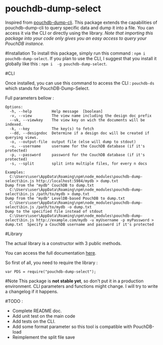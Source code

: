 # pouchdb-dump-select
Inspired from [pouchdb-dump-cli](https://www.npmjs.com/package/pouchdb-dump-cli). This package extends the capabilities of pouchdb-dump-cli to query specific data and dump it into a file. You can access it via the CLI or directly using the library. *Note that importing this package into your code only gives you an easy access to query your PouchDB instance.*

#Installation
To install this package, simply run this command : `npm i pouchdb-dump-select`. 
If you plan to use the CLI, I suggest that you install it globally like this : `npm i  -g pouchdb-dump-select`.


#CLI

Once installed, you can use this command to access the CLI : `pouchdb-ds` which stands for PouchDB-Dump-Select.

Full parameters bellow :

```
Options:
  -h, --help         Help message  [boolean]
  -v, --view         The view name including the design doc prefix
  --vk, --viewkey    The view key on wich the documents will be indexed.
  -k, --key          The key(s) to fetch
  --dd, --designdoc  Determine if a design doc will be created if querying views.
  -o, --output-file  output file (else will dump to stdout)
  -u, --username     username for the CouchDB database (if it's protected)
  -p, --password     password for the CouchDB database (if it's protected)
  -s, --split        split into multiple files, for every n docs

Examples:
  C:\Users\user\AppData\Roaming\npm\node_modules\pouchdb-dump-select\bin.js http://localhost:5984/mydb > dump.txt                           Dump from the "mydb" CouchDB to dump.txt
  C:\Users\user\AppData\Roaming\npm\node_modules\pouchdb-dump-select\bin.js /path/to/mydb > dump.txt                                        Dump from the "mydb" LevelDB-based PouchDB to dump.txt
  C:\Users\user\AppData\Roaming\npm\node_modules\pouchdb-dump-select\bin.js /path/to/mydb -o dump.txt                                       Dump to the specified file instead of stdout
  C:\Users\user\AppData\Roaming\npm\node_modules\pouchdb-dump-select\bin.js http://example.com/mydb -u myUsername -p myPassword > dump.txt  Specify a CouchDB username and password if it's protected

```



#Library

The actual library is a constructor with 3 public methods. 

You can access the full documentation [here](https://popojargo.github.io/pouchdb-dump-select/docs/index.html).

So first of all, you  need to require the library :
```
var PDS = require("pouchdb-dump-select");
```





#Note
This package is **not stable yet**, so don't put it in a production environment. CLI parameters and functions might change. I will try to write a changelog if it happens.



#TODO :
- Complete README doc.
- Add unit test on the main code
- Add tests on the CLI.
- Add some format parameter so this tool is compatible with PouchDB-load
- Reimplement the split file save
